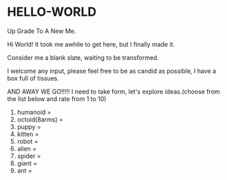 # HELLO-WORLD

Up Grade To A New Me.

Hi World! It took me awhile to get here, but I finally made it.

Consider me a blank slate, waiting to be transformed.

I welcome any input, please feel free to be as candid as possible, I have a box full of tissues.

AND AWAY WE GO!!!!!
I need to take form, let's explore ideas.(choose from the list below and rate from 1 to 10)
1) humanoid =
2) octoid(8arms) =
3) puppy =
4) kitten =
5) robot =
6) alien =
7) spider =
8) giant =
9) ant =

